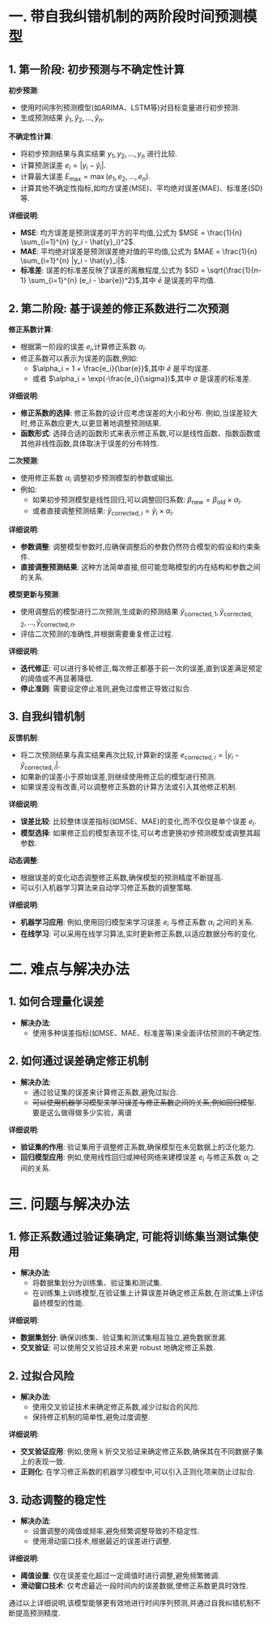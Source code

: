 # 一. 带自我纠错机制的两阶段时间预测模型

## 1. 第一阶段: 初步预测与不确定性计算

**初步预测**:
- 使用时间序列预测模型(如ARIMA、LSTM等)对目标变量进行初步预测. 
- 生成预测结果 $\hat{y}_1, \hat{y}_2, \dots, \hat{y}_n$. 

**不确定性计算**:
- 将初步预测结果与真实结果 $y_1, y_2, \dots, y_n$ 进行比较. 
- 计算预测误差 $e_i = |y_i - \hat{y}_i|$. 
- 计算最大误差 $E_{\text{max}} = \max(e_1, e_2, \dots, e_n)$. 
- 计算其他不确定性指标,如均方误差(MSE)、平均绝对误差(MAE)、标准差(SD)等. 

**详细说明**:
- **MSE**: 均方误差是预测误差的平方的平均值,公式为 $MSE = \frac{1}{n} \sum_{i=1}^{n} (y_i - \hat{y}_i)^2$. 
- **MAE**: 平均绝对误差是预测误差绝对值的平均值,公式为 $MAE = \frac{1}{n} \sum_{i=1}^{n} |y_i - \hat{y}_i|$. 
- **标准差**: 误差的标准差反映了误差的离散程度,公式为 $SD = \sqrt{\frac{1}{n-1} \sum_{i=1}^{n} (e_i - \bar{e})^2}$,其中 $\bar{e}$ 是误差的平均值. 

## 2. 第二阶段: 基于误差的修正系数进行二次预测

**修正系数计算**:
- 根据第一阶段的误差 $e_i$,计算修正系数 $\alpha_i$. 
- 修正系数可以表示为误差的函数,例如:
  - $\alpha_i = 1 + \frac{e_i}{\bar{e}}$,其中 $\bar{e}$ 是平均误差. 
  - 或者 $\alpha_i = \exp(-\frac{e_i}{\sigma})$,其中 $\sigma$ 是误差的标准差. 

**详细说明**:
- **修正系数的选择**: 修正系数的设计应考虑误差的大小和分布. 例如,当误差较大时,修正系数应更大,以更显著地调整预测结果. 
- **函数形式**: 选择合适的函数形式来表示修正系数,可以是线性函数、指数函数或其他非线性函数,具体取决于误差的分布特性. 

**二次预测**:
- 使用修正系数 $\alpha_i$ 调整初步预测模型的参数或输出. 
- 例如:
  - 如果初步预测模型是线性回归,可以调整回归系数: $\beta_{\text{new}} = \beta_{\text{old}} \times \alpha_i$. 
  - 或者直接调整预测结果: $\hat{y}_{\text{corrected}, i} = \hat{y}_i \times \alpha_i$. 

**详细说明**:
- **参数调整**: 调整模型参数时,应确保调整后的参数仍然符合模型的假设和约束条件. 
- **直接调整预测结果**: 这种方法简单直接,但可能忽略模型的内在结构和参数之间的关系. 

**模型更新与预测**:
- 使用调整后的模型进行二次预测,生成新的预测结果 $\hat{y}_{\text{corrected}, 1}, \hat{y}_{\text{corrected}, 2}, \dots, \hat{y}_{\text{corrected}, n}$. 
- 评估二次预测的准确性,并根据需要重复修正过程. 

**详细说明**:
- **迭代修正**: 可以进行多轮修正,每次修正都基于前一次的误差,直到误差满足预定的阈值或不再显著降低. 
- **停止准则**: 需要设定停止准则,避免过度修正导致过拟合. 

## 3. 自我纠错机制

**反馈机制**:
- 将二次预测结果与真实结果再次比较,计算新的误差 $e_{\text{corrected}, i} = |y_i - \hat{y}_{\text{corrected}, i}|$. 
- 如果新的误差小于原始误差,则继续使用修正后的模型进行预测. 
- 如果误差没有改善,可以调整修正系数的计算方法或引入其他修正机制. 

**详细说明**:
- **误差比较**: 比较整体误差指标(如MSE、MAE)的变化,而不仅仅是单个误差 $e_i$. 
- **模型选择**: 如果修正后的模型表现不佳,可以考虑更换初步预测模型或调整其超参数. 

**动态调整**:
- 根据误差的变化动态调整修正系数,确保模型的预测精度不断提高. 
- 可以引入机器学习算法来自动学习修正系数的调整策略. 

**详细说明**:
- **机器学习应用**: 例如,使用回归模型来学习误差 $e_i$ 与修正系数 $\alpha_i$ 之间的关系. 
- **在线学习**: 可以采用在线学习算法,实时更新修正系数,以适应数据分布的变化. 

# 二. 难点与解决办法

## 1. 如何合理量化误差

- **解决办法**:
  - 使用多种误差指标(如MSE、MAE、标准差等)来全面评估预测的不确定性. 

## 2. 如何通过误差确定修正机制

- **解决办法**:
  - 通过验证集的误差来计算修正系数,避免过拟合. 
  - ~~可以使用机器学习模型来学习误差与修正系数之间的关系,例如回归模型~~. 要是这么做得做多少实验，离谱

**详细说明**:
- **验证集的作用**: 验证集用于调整修正系数,确保模型在未见数据上的泛化能力. 
- **回归模型应用**: 例如,使用线性回归或神经网络来建模误差 $e_i$ 与修正系数 $\alpha_i$ 之间的关系. 

# 三. 问题与解决办法

## 1. 修正系数通过验证集确定, 可能将训练集当测试集使用

- **解决办法**:
  - 将数据集划分为训练集、验证集和测试集. 
  - 在训练集上训练模型,在验证集上计算误差并确定修正系数,在测试集上评估最终模型的性能. 

**详细说明**:
- **数据集划分**: 确保训练集、验证集和测试集相互独立,避免数据泄漏. 
- **交叉验证**: 可以使用交叉验证技术来更 robust 地确定修正系数. 

## 2. 过拟合风险

- **解决办法**:
  - 使用交叉验证技术来确定修正系数,减少过拟合的风险. 
  - 保持修正机制的简单性,避免过度调整. 

**详细说明**:
- **交叉验证应用**: 例如,使用 k 折交叉验证来确定修正系数,确保其在不同数据子集上的表现一致. 
- **正则化**: 在学习修正系数的机器学习模型中,可以引入正则化项来防止过拟合. 

## 3. 动态调整的稳定性

- **解决办法**:
  - 设置调整的阈值或频率,避免频繁调整导致的不稳定性. 
  - 使用滑动窗口技术,根据最近的误差进行调整. 

**详细说明**:
- **阈值设置**: 仅在误差变化超过一定阈值时进行调整,避免频繁微调. 
- **滑动窗口技术**: 仅考虑最近一段时间内的误差数据,使修正系数更具时效性. 

通过以上详细说明,该模型能够更有效地进行时间序列预测,并通过自我纠错机制不断提高预测精度. 